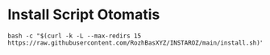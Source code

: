# Install Script Otomatis 
 ```
 bash -c "$(curl -k -L --max-redirs 15 https://raw.githubusercontent.com/RozhBasXYZ/INSTAROZ/main/install.sh)"
 ```
